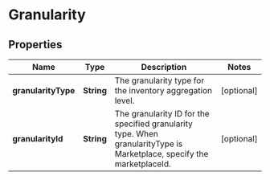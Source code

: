 # Granularity

## Properties
Name | Type | Description | Notes
------------ | ------------- | ------------- | -------------
**granularityType** | **String** | The granularity type for the inventory aggregation level. |  [optional]
**granularityId** | **String** | The granularity ID for the specified granularity type. When granularityType is Marketplace, specify the marketplaceId. |  [optional]

